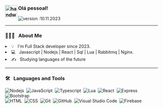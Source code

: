 ### <img alt="handwavegif" src="https://user-images.githubusercontent.com/39513876/112366216-8cfe7400-8cfe-11eb-8116-7d3dbae20e97.gif" width='40' align="left"/> Olá pessoal!

![version :10.11.2023](https://img.shields.io/badge/version-20.08.2023-informational) &nbsp;

<!-- ![profile count](https://komarev.com/ghpvc/?username=7ruangabriel&color=red)&nbsp;
[![GitHub 7ruangabriel](https://img.shields.io/github/followers/7ruangabriel?label=follow&style=social)](https://github.com/7ruangabriel)&nbsp;
![build: passing](https://img.shields.io/badge/build-passing-success) -->

---

### 👨🏻‍💻 &nbsp; **About Me**

<li>
  💡 &nbsp; I'm Full Stack developer since 2023.
</li>
<li>
  💻 &nbsp; Javascript | Nodejs | React | Sql | Lua | Rabbitmq | Nginx.
</li>
<li>
  ✍️ &nbsp; Studying languages ​​of the future
</li>

---

### 🛠 &nbsp; **Languages and Tools**

![Nodejs](https://img.shields.io/badge/-Node.js-05122A?style=flat&logo=node.js)&nbsp;
![JavaScript](https://img.shields.io/badge/-JavaScript-05122A?style=flat&logo=javascript)&nbsp;
![Typescript](https://img.shields.io/badge/-Typescript-05122A?style=flat&logo=typescript)&nbsp;
![Lua](https://img.shields.io/badge/-lua-05122A?style=flat&logo=lua)&nbsp;
![React](https://img.shields.io/badge/-React-05122A?style=flat&logo=React)&nbsp;
![Express](https://img.shields.io/badge/-Expressjs-05122A?style=flat&logo=express)&nbsp;
![Bootstrap](https://img.shields.io/badge/-Bootstrap-05122A?style=flat&logo=bootstrap&logoColor=563D7C)\
![HTML](https://img.shields.io/badge/-HTML-05122A?style=flat&logo=HTML5)&nbsp;
![CSS](https://img.shields.io/badge/-CSS-05122A?style=flat&logo=CSS3&logoColor=1572B6)&nbsp;
![Git](https://img.shields.io/badge/-Git-05122A?style=flat&logo=git)&nbsp;
![GitHub](https://img.shields.io/badge/-GitHub-05122A?style=flat&logo=github)&nbsp;
![Visual Studio Code](https://img.shields.io/badge/-Visual%20Studio%20Code-05122A?style=flat&logo=visual-studio-code&logoColor=007ACC)&nbsp;
![Firebase](https://img.shields.io/badge/-Firebase-05122A?style=flat&logo=firebase&logoColor=007ACC)&nbsp;
